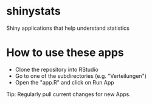 # shinystats
Shiny applications that help understand statistics 

# How to use these apps
- Clone the repository into RStudio
- Go to one of the subdirectories (e.g. "Verteilungen")
- Open the "app.R" and click on Run App

Tip: Regularly pull current changes for new Apps.